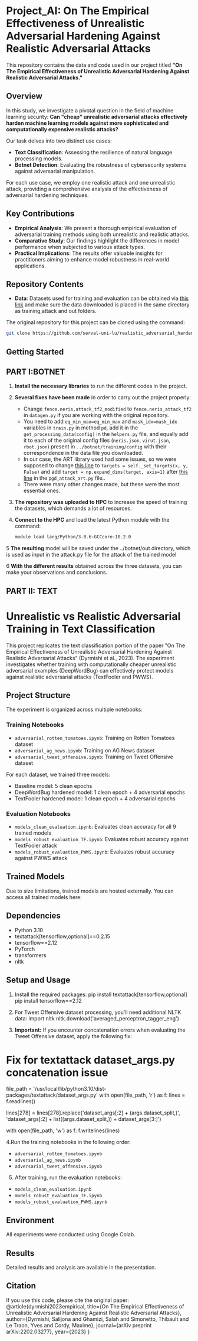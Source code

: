 # Project_AI: On The Empirical Effectiveness of Unrealistic Adversarial Hardening Against Realistic Adversarial Attacks

This repository contains the data and code used in our project titled **"On The Empirical Effectiveness of Unrealistic Adversarial Hardening Against Realistic Adversarial Attacks."**

## Overview

In this study, we investigate a pivotal question in the field of machine learning security: **Can "cheap" unrealistic adversarial attacks effectively harden machine learning models against more sophisticated and computationally expensive realistic attacks?**

Our task delves into two distinct use cases:
- **Text Classification**: Assessing the resilience of natural language processing models.
- **Botnet Detection**: Evaluating the robustness of cybersecurity systems against adversarial manipulation.

For each use case, we employ one realistic attack and one unrealistic attack, providing a comprehensive analysis of the effectiveness of adversarial hardening techniques.

## Key Contributions

- **Empirical Analysis**: We present a thorough empirical evaluation of adversarial training methods using both unrealistic and realistic attacks.
- **Comparative Study**: Our findings highlight the differences in model performance when subjected to various attack types.
- **Practical Implications**: The results offer valuable insights for practitioners aiming to enhance model robustness in real-world applications.

## Repository Contents

- **Data**: Datasets used for training and evaluation can be obtained via [this link](https://uniluxembourg-my.sharepoint.com/personal/salijona_dyrmishi_uni_lu/_layouts/15/onedrive.aspx?id=%2Fpersonal%2Fsalijona%5Fdyrmishi%5Funi%5Flu%2FDocuments%2Frealistic%5Fadversarial%5Fhardening&ga=1) and make sure the data downloaded is placed in the same directory as training,attack and out folders.

The original repository for this project can be cloned using the command:
```bash
git clone https://github.com/serval-uni-lu/realistic_adversarial_hardening.git
```

## Getting Started
## PART I:BOTNET
1. **Install the necessary libraries** to run the different codes in the project.

2. **Several fixes have been made** in order to carry out the project properly:
   -  Change `fence.neris.attack_tf2_modified` to `fence.neris_attack_tf2` in `datagen.py` if you are working with the original repository.
   -  You need to add `eq_min_max=eq_min_max` and `mask_idx=mask_idx` variables in `train.py` in method `pd`, add it in the `get_processing_data(config)` in the `helpers.py` file, and equally add it to each of the original config files (`neris.json`, `virut.json`, `rbot.json`) present in `../botnet/training/config` with their correspondence in the data file you downloaded.
   - In our case, the ART library used had some issues, so we were supposed to change [this line](https://github.com/Trusted-AI/adversarial-robustness-toolbox/blob/970c74a849b9dde060a9ad33024476882c995d5f/art/attacks/evasion/projected_gradient_descent/projected_gradient_descent_tensorflow_v2.py#L154) to `targets = self._set_targets(x, y, False)` and add `target = np.expand_dims(target, axis=1)` after [this line](https://github.com/serval-uni-lu/realistic_adversarial_hardening/blob/2103877bb3a1e48b9953bc08f3abc319f7b8d695/botnet/attack/pgd/pgd_attack_art.py#L48) in the `pgd_attack_art.py` file..
   - There were many other changes made, but these were the most essential ones.

3. **The repository was uploaded to HPC** to increase the speed of training the datasets, which demands a lot of resources.

4. **Connect to the HPC** and load the latest Python module with the command:
   ```bash
   module load lang/Python/3.8.6-GCCcore-10.2.0
   ```
5 **The resulting** model will be saved under the ../botnet/out directory, which is used as input in the attack.py file for the attack of the trained model

6 **With the different results** obtained across the three datasets, you can make your observations and conclusions.

## PART II: TEXT

# Unrealistic vs Realistic Adversarial Training in Text Classification

This project replicates the text classification portion of the paper "On The Empirical Effectiveness of Unrealistic Adversarial Hardening Against Realistic Adversarial Attacks" (Dyrmishi et al., 2023). The experiment investigates whether training with computationally cheaper unrealistic adversarial examples (DeepWordBug) can effectively protect models against realistic adversarial attacks (TextFooler and PWWS).

## Project Structure

The experiment is organized across multiple notebooks:

### Training Notebooks
- `adversarial_rotten_tomatoes.ipynb`: Training on Rotten Tomatoes dataset
- `adversarial_ag_news.ipynb`: Training on AG News dataset  
- `adversarial_tweet_offensive.ipynb`: Training on Tweet Offensive dataset

For each dataset, we trained three models:
- Baseline model: 5 clean epochs
- DeepWordBug hardened model: 1 clean epoch + 4 adversarial epochs
- TextFooler hardened model: 1 clean epoch + 4 adversarial epochs

### Evaluation Notebooks
- `models_clean_evaluation.ipynb`: Evaluates clean accuracy for all 9 trained models
- `models_robust_evaluation_TF.ipynb`: Evaluates robust accuracy against TextFooler attack
- `models_robust_evaluation_PWWS.ipynb`: Evaluates robust accuracy against PWWS attack

## Trained Models

Due to size limitations, trained models are hosted externally. You can access all trained models here:

## Dependencies

- Python 3.10
- textattack[tensorflow,optional]==0.2.15
- tensorflow==2.12
- PyTorch
- transformers
- nltk

## Setup and Usage

1. Install the required packages:
pip install textattack[tensorflow,optional]
pip install tensorflow==2.12

2. For Tweet Offensive dataset processing, you'll need additional NLTK data:
import nltk
nltk.download('averaged_perceptron_tagger_eng')

3. **Important:** If you encounter concatenation errors when evaluating the Tweet Offensive dataset, apply the following fix:
# Fix for textattack dataset_args.py concatenation issue
file_path = '/usr/local/lib/python3.10/dist-packages/textattack/dataset_args.py'
with open(file_path, 'r') as f:
    lines = f.readlines()

lines[278] = lines[278].replace('dataset_args[:2] + (args.dataset_split,)', 
                               'dataset_args[:2] + list((args.dataset_split,)) + dataset_args[3:]')

with open(file_path, 'w') as f:
    f.writelines(lines)
    
4.Run the training notebooks in the following order:
- `adversarial_rotten_tomatoes.ipynb`
- `adversarial_ag_news.ipynb` 
- `adversarial_tweet_offensive.ipynb`

5. After training, run the evaluation notebooks:
- `models_clean_evaluation.ipynb`
- `models_robust_evaluation_TF.ipynb`
- `models_robust_evaluation_PWWS.ipynb`

## Environment

All experiments were conducted using Google Colab.

## Results

Detailed results and analysis are available in the presentation. 

## Citation

If you use this code, please cite the original paper: 
@article{dyrmishi2023empirical,
  title={On The Empirical Effectiveness of Unrealistic Adversarial Hardening Against Realistic Adversarial Attacks},
  author={Dyrmishi, Salijona and Ghamizi, Salah and Simonetto, Thibault and Le Traon, Yves and Cordy, Maxime},
  journal={arXiv preprint arXiv:2202.03277},
  year={2023}
}
